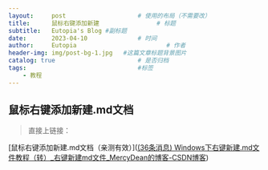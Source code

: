 ```yaml
---
layout:     post   				    # 使用的布局（不需要改）
title:      鼠标右键添加新建				# 标题 
subtitle:   Eutopia's Blog #副标题
date:       2023-04-10 				# 时间
author:     Eutopia 						# 作者
header-img: img/post-bg-1.jpg 	#这篇文章标题背景图片
catalog: true 						# 是否归档
tags:								#标签
    - 教程
---
```


## 鼠标右键添加新建.md文档
>直接上链接：

[鼠标右键添加新建.md文档（亲测有效）]([(36条消息) Windows下右键新建.md文件教程（转）_右键新建md文件_MercyDean的博客-CSDN博客](https://blog.csdn.net/qq_43564374/article/details/109471694))
